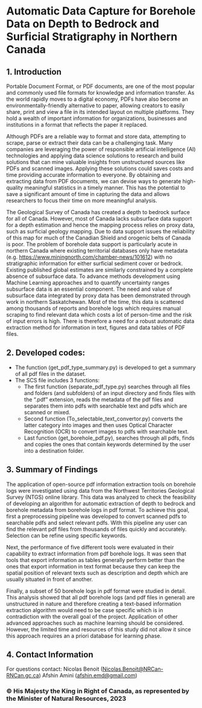 # Automatic Data Capture for Borehole Data on Depth to Bedrock and Surficial Stratigraphy in Northern Canada

## 1.	Introduction

Portable Document Format, or PDF documents, are one of the most popular and commonly used file formats for knowledge and information transfer. As the world rapidly moves to a digital economy, PDFs have also become an environmentally-friendly alternative to paper, allowing creators to easily share, print and view a file in its intended layout on multiple platforms. They hold a wealth of important information for organizations, businesses and institutions in a format that reflects the paper it replaced.  

Although PDFs are a reliable way to format and store data, attempting to scrape, parse or extract their data can be a challenging task. Many companies are leveraging the power of responsible artificial intelligence (AI) technologies and applying data science solutions to research and build solutions that can mine valuable insights from unstructured sources like PDFs and scanned images. Applying these solutions could saves costs and time providing accurate information to everyone. By obtaining and extracting data from PDF documents, we can devise ways to generate high-quality meaningful statistics in a timely manner. This has the potential to save a significant amount of time in capturing the data and allows researchers to focus their time on more meaningful analysis.  

The Geological Survey of Canada has created a depth to bedrock surface for all of Canada. However, most of Canada lacks subsurface data support for a depth estimation and hence the mapping process relies on proxy data, such as surficial geology mapping. Due to data support issues the reliability of this map for much of the Canadian Shield and orogenic belts of Canada is poor. The problem of borehole data support is particularly acute in northern Canada where existing territorial databases only have metadata (e.g. https://www.miningnorth.com/chamber-news/101612) with no stratigraphic information for either surficial sediment cover or bedrock. Existing published global estimates are similarly constrained by a complete absence of subsurface data. To advance methods development using Machine Learning approaches and to quantify uncertainty ranges subsurface data is an essential component. The need and value of subsurface data integrated by proxy data has been demonstrated through work in northern Saskatchewan. Most of the time, this data is scattered among thousands of reports and borehole logs which requires manual scraping to find relevant data which costs a lot of person-time and the risk of input errors is high. There is therefore a need for a robust automatic data extraction method for information in text, figures and data tables of PDF files. 

## 2. Developed codes:
  - The function (get_pdf_type_summary.py) is developed to get a summary of all pdf files in the dataset.
  - The SCS file includes 3 functions:
    - The first function (separate_pdf_type.py) searches through all files and folders (and subfolders) of an input directory and finds files with the “.pdf” extension, reads the metadata of the pdf files and separates them into pdfs with searchable text and pdfs which are scanned or mixed.  
    - Second function (To_selectable_text_convertor.py) converts the latter category into images and then uses Optical Character Recognition (OCR) to convert images to pdfs with searchable text.  
    - Last function (get_borehole_pdf.py), searches through all pdfs, finds and copies the ones that contain keywords determined by the user into a destination folder.  

## 3.	Summary of Findings
The application of open-source pdf information extraction tools on borehole logs were investigated using data from the Northwest Territories Geological Survey (NTGS) online library. This data was analyzed to check the feasibility of developing an algorithm for automatic extraction of depth to bedrock and borehole metadata from borehole logs in pdf format. To achieve this goal, first a preprocessing pipeline was developed to convert scanned pdfs to searchable pdfs and select relevant pdfs. With this pipeline any user can find the relevant pdf files from thousands of files quickly and accurately. Selection can be refine using specific keywords.  

Next, the performance of five different tools were evaluated in their capability to extract information from pdf borehole logs. It was seen that tools that export information as tables generally perform better than the ones that export information in text format because they can keep the spatial position of relevant texts such as description and depth which are usually situated in front of another.  

Finally, a subset of 50 borehole logs in pdf format were studied in detail. This analysis showed that all pdf borehole logs (and pdf files in general) are unstructured in nature and therefore creating a text-based information extraction algorithm would need to be case specific which is in contradiction with the overall goal of the project. Application of other advanced approaches such as machine learning should be considered. However, the limited time and resources of this study did not allow it since this approach requires an a priori database for learning phase.

## 4. Contact Information
For questions contact: 
Nicolas Benoit (Nicolas.Benoit@NRCan-RNCan.gc.ca)
Afshin Amini (afshin.emd@gmail.com)

### © His Majesty the King in Right of Canada, as represented by the Minister of Natural Resources, 2023
